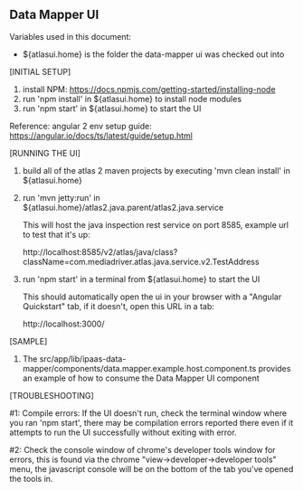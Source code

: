 ## Data Mapper UI ##

Variables used in this document:

- ${atlasui.home} is the folder the data-mapper ui was checked out into

[INITIAL SETUP]

1) install NPM: https://docs.npmjs.com/getting-started/installing-node
2) run 'npm install' in ${atlasui.home} to install node modules
4) run 'npm start' in ${atlasui.home} to start the UI

Reference: angular 2 env setup guide: https://angular.io/docs/ts/latest/guide/setup.html

[RUNNING THE UI]

1) build all of the atlas 2 maven projects by executing 'mvn clean install' in ${atlasui.home}

2) run 'mvn jetty:run' in ${atlasui.home}/atlas2.java.parent/atlas2.java.service

	This will host the java inspection rest service on port 8585, example url to test that it's up:

	http://localhost:8585/v2/atlas/java/class?className=com.mediadriver.atlas.java.service.v2.TestAddress

3) run 'npm start' in a terminal from ${atlasui.home} to start the UI

	This should automatically open the ui in your browser with a "Angular Quickstart" tab, if it doesn't, open this URL in a tab:

	http://localhost:3000/

[SAMPLE]

1) The src/app/lib/ipaas-data-mapper/components/data.mapper.example.host.component.ts provides an example of how to consume the Data Mapper UI component

[TROUBLESHOOTING]

#1: Compile errors: If the UI doesn't run, check the terminal window where you ran 'npm start', there may be compilation errors reported there even if it attempts to run the UI successfully without exiting with error.

#2: Check the console window of chrome's developer tools window for errors, this is found via the chrome "view->developer->developer tools" menu, the javascript console will be on the bottom of the tab you've opened the tools in.